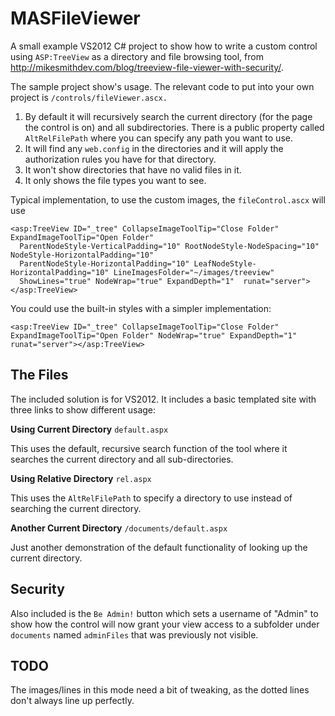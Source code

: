 MASFileViewer
=======

A small example VS2012 C# project to show how to write a custom control using `ASP:TreeView` as a directory and file browsing tool, from http://mikesmithdev.com/blog/treeview-file-viewer-with-security/.

The sample project  show's usage. The relevant code to put into your own project is `/controls/fileViewer.ascx.`

1. By default it will recursively search the current directory (for the page the control is on) and all subdirectories. There is a public property called `AltRelFilePath` where you can specify any path you want to use.
3. It will find any `web.config` in the directories and it will apply the authorization rules you have for that directory.
4. It won't show directories that have no valid files in it.
5. It only shows the file types you want to see.

Typical implementation, to use the custom images, the `fileControl.ascx` will use
```ASPX
<asp:TreeView ID="_tree" CollapseImageToolTip="Close Folder" ExpandImageToolTip="Open Folder" 
  ParentNodeStyle-VerticalPadding="10" RootNodeStyle-NodeSpacing="10" NodeStyle-HorizontalPadding="10"
  ParentNodeStyle-HorizontalPadding="10" LeafNodeStyle-HorizontalPadding="10" LineImagesFolder="~/images/treeview"
  ShowLines="true" NodeWrap="true" ExpandDepth="1"  runat="server"></asp:TreeView>
```

You could use the built-in styles with a simpler implementation:
```ASPX
<asp:TreeView ID="_tree" CollapseImageToolTip="Close Folder" ExpandImageToolTip="Open Folder" NodeWrap="true" ExpandDepth="1"  runat="server"></asp:TreeView>
```


## The Files
The included solution is for VS2012. It includes a basic templated site with three links to show different usage:

**Using Current Directory** `default.aspx`

This uses the default, recursive search function of the tool where it searches the current directory and all sub-directories.


**Using Relative Directory** `rel.aspx`

This uses the `AltRelFilePath` to specify a directory to use instead of searching the current directory.


**Another Current Directory** `/documents/default.aspx`

Just another demonstration of the default functionality of looking up the current directory.


## Security
Also included is the `Be Admin!` button which sets a username of "Admin" to show how the control will now grant your view access to a subfolder under `documents` named `adminFiles` that was previously not visible.


## TODO
The images/lines in this mode need a bit of tweaking, as the dotted lines don't always line up perfectly.
